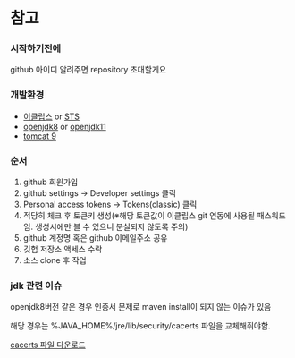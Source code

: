 # 참고

### 시작하기전에
github 아이디 알려주면 repository 초대할게요

### 개발환경

* <a href="https://www.eclipse.org/downloads/">이클립스</a> or <a href="https://spring.io/tools">STS</a>
* <a href="https://www.openlogic.com/openjdk-downloads?field_java_parent_version_target_id=416&field_operating_system_target_id=All&field_architecture_target_id=All&field_java_package_target_id=All">openjdk8</a>
or <a href="https://www.openlogic.com/openjdk-downloads?field_java_parent_version_target_id=406&field_operating_system_target_id=All&field_architecture_target_id=All&field_java_package_target_id=All">openjdk11</a>
* <a href="https://tomcat.apache.org/download-90.cgi">tomcat 9</a>


### 순서 
1. github 회원가입
2. github settings -> Developer settings 클릭
3. Personal access tokens -> Tokens(classic) 클릭
4. 적당히 체크 후 토큰키 생성(※해당 토큰값이 이클립스 git 연동에 사용될 패스워드임. 생성시에만 볼 수 있으니 분실되지 않도록 주의)
5. github 계정명 혹은 github 이메일주소 공유
6. 깃헙 저장소 액세스 수락
7. 소스 clone 후 작업  

### jdk 관련 이슈
openjdk8버전 같은 경우 인증서 문제로 maven install이 되지 않는 이슈가 있음

해당 경우는 %JAVA_HOME%/jre/lib/security/cacerts 파일을 교체해줘야함.

<a href="https://github.com/jschoiSit21c/sit21c/blob/main/cacerts">cacerts 파일 다운로드</a>